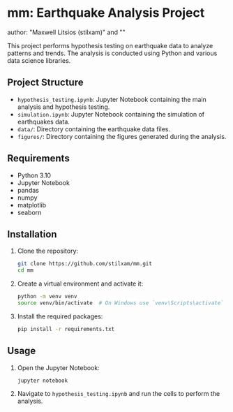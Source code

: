 # mm: Earthquake Analysis Project
author: "Maxwell Litsios (stilxam)" and ""

This project performs hypothesis testing on earthquake data to analyze patterns and trends. The analysis is conducted using Python and various data science libraries.

## Project Structure

- `hypothesis_testing.ipynb`: Jupyter Notebook containing the main analysis and hypothesis testing.
- `simulation.ipynb`: Jupyter Notebook containing the simulation of earthquakes data.
- `data/`: Directory containing the earthquake data files.
- `figures/`: Directory containing the figures generated during the analysis.

## Requirements

- Python 3.10
- Jupyter Notebook
- pandas
- numpy
- matplotlib
- seaborn

## Installation

1. Clone the repository:
    ```sh
    git clone https://github.com/stilxam/mm.git
    cd mm
    ```

2. Create a virtual environment and activate it:
    ```sh
    python -m venv venv
    source venv/bin/activate  # On Windows use `venv\Scripts\activate`
    ```

3. Install the required packages:
    ```sh
    pip install -r requirements.txt
    ```

## Usage

1. Open the Jupyter Notebook:
    ```sh
    jupyter notebook
    ```

2. Navigate to `hypothesis_testing.ipynb` and run the cells to perform the analysis.

